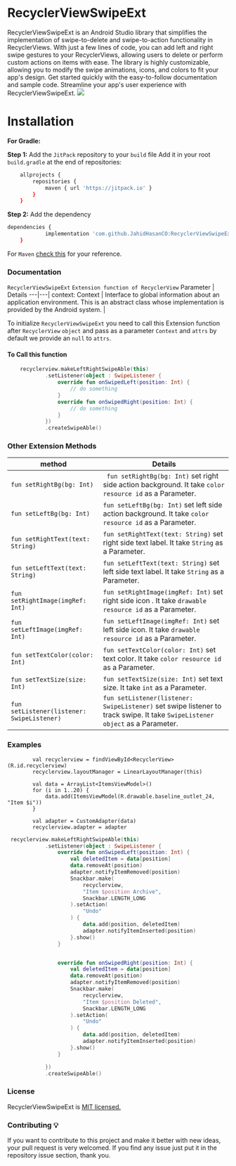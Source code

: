 # RecyclerViewSwipeExt

RecyclerViewSwipeExt is an Android Studio library that simplifies the implementation of swipe-to-delete and swipe-to-action functionality in RecyclerViews. With just a few lines of code, you can add left and right swipe gestures to your RecyclerViews, allowing users to delete or perform custom actions on items with ease. The library is highly customizable, allowing you to modify the swipe animations, icons, and colors to fit your app's design. Get started quickly with the easy-to-follow documentation and sample code. Streamline your app's user experience with RecyclerViewSwipeExt. [![](https://jitpack.io/v/JahidHasanCO/RecyclerViewSwipeExt.svg)](https://jitpack.io/#JahidHasanCO/RecyclerViewSwipeExt)


# Installation
**For Gradle:**

**Step 1:** Add the `JitPack` repository to your `build` file
Add it in your root `build.gradle` at the end of repositories:
```sh
	allprojects {
		repositories {
			maven { url 'https://jitpack.io' }
		}
	}
```

**Step 2:** Add the dependency
```sh
dependencies {
	        implementation 'com.github.JahidHasanCO:RecyclerViewSwipeExt:1.0.2'
	}
```

For `Maven` [check this](docs/maven.md) for your reference.

### Documentation
`RecyclerViewSwipeExt`
`Extension function of RecyclerView` 
Parameter | Details
---|---|
context: Context | Interface to global information about an application environment. This is an abstract class whose implementation is provided by the Android system. |

To initialize `RecyclerViewSwipeExt` you need to call this Extension function after `RecyclerView` `object` and pass as a parameter `Context` and `attrs` by default we provide an `null` to `attrs`. 

#### To Call this function

```kotlin
    recyclerview.makeLeftRightSwipeAble(this)
            .setListener(object : SwipeListener {
                override fun onSwipedLeft(position: Int) {
                    // do something
                }
                override fun onSwipedRight(position: Int) {
                    // do something
                }
            })
            .createSwipeAble()
```

### Other Extension Methods
method | Details |
--------|--
`fun setRightBg(bg: Int)` | ` fun setRightBg(bg: Int)` set right side action background. It take `color resource id` as a Parameter. | 
`fun setLeftBg(bg: Int)` | `fun setLeftBg(bg: Int)` set left side action background. It take `color resource id` as a Parameter. | 
`fun setRightText(text: String)` | `fun setRightText(text: String)` set right side text label. It take `String` as a Parameter. | 
`fun setLeftText(text: String)` | `fun setLeftText(text: String)` set left side text label. It take `String` as a Parameter. | 
`fun setRightImage(imgRef: Int)` | `fun setRightImage(imgRef: Int)` set right side icon . It take `drawable resource id` as a Parameter. | 
`fun setLeftImage(imgRef: Int)` | `fun setLeftImage(imgRef: Int)` set left side icon. It take `drawable resource id` as a Parameter. | 
`fun setTextColor(color: Int)` | `fun setTextColor(color: Int)` set text color. It take `color resource id` as a Parameter. | 
`fun setTextSize(size: Int)` | `fun setTextSize(size: Int)` set text size. It take `int` as a Parameter. | 
`fun setListener(listener: SwipeListener)` | `fun setListener(listener: SwipeListener)` set swipe listener to track swipe. It take `SwipeListener` `object` as a Parameter. | 


### Examples
```koltin
        val recyclerview = findViewById<RecyclerView>(R.id.recyclerview)
        recyclerview.layoutManager = LinearLayoutManager(this)

        val data = ArrayList<ItemsViewModel>()
        for (i in 1..20) {
            data.add(ItemsViewModel(R.drawable.baseline_outlet_24, "Item $i"))
        }

        val adapter = CustomAdapter(data)
        recyclerview.adapter = adapter
```

```kotlin
 recyclerview.makeLeftRightSwipeAble(this)
            .setListener(object : SwipeListener {
                override fun onSwipedLeft(position: Int) {
                    val deletedItem = data[position]
                    data.removeAt(position)
                    adapter.notifyItemRemoved(position)
                    Snackbar.make(
                        recyclerview,
                        "Item $position Archive",
                        Snackbar.LENGTH_LONG
                    ).setAction(
                        "Undo"
                    ) {
                        data.add(position, deletedItem)
                        adapter.notifyItemInserted(position)
                    }.show()
                }


                override fun onSwipedRight(position: Int) {
                    val deletedItem = data[position]
                    data.removeAt(position)
                    adapter.notifyItemRemoved(position)
                    Snackbar.make(
                        recyclerview,
                        "Item $position Deleted",
                        Snackbar.LENGTH_LONG
                    ).setAction(
                        "Undo"
                    ) {
                        data.add(position, deletedItem)
                        adapter.notifyItemInserted(position)
                    }.show()
                }

            })
            .createSwipeAble()
```

### License
RecyclerViewSwipeExt is [MIT licensed.](LICENSE)

### Contributing 💡
If you want to contribute to this project and make it better with new ideas, your pull request is very welcomed.
If you find any issue just put it in the repository issue section, thank you. 

